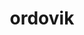 ---
layout: geologicke-obdobi
title: ordovik
order: 4
begin: před 490 miliony let
end: před 440 miliony let
description: ordovický útvar je součástí éry paleozoika (prvohor)
---